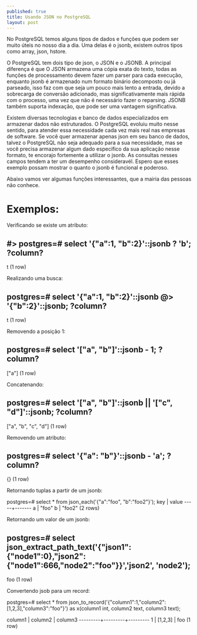 ```yaml
---
published: true
title: Usando JSON no PostgreSQL
layout: post
---
```

No PostgreSQL temos alguns tipos de dados e funções que podem ser muito úteis no nosso dia a dia. Uma delas é o jsonb, existem outros tipos como array, json, hstore. 

O PostgreSQL tem dois tipo de json, o JSON e o JSONB. A principal diferença é que O JSON armazena uma cópia exata do texto, todas as funções de processamento devem fazer um parser para cada execução, enquanto jsonb é armazenado num formato binário decomposto ou já parseado, isso faz com que seja um pouco mais lento a entrada, devido a sobrecarga de conversão adicionado, mas significativamente mais rápida com o processo, uma vez que não é necessário fazer o reparsing. JSONB também suporta indexação, que pode ser uma vantagem significativa.

Existem diversas tecnologias e banco de dados especializados em armazenar dados não estruturados. O PostgreSQL evoluiu muito nesse sentido, para atender essa necessidade cada vez mais real nas empresas de software. Se você quer armazenar apenas json em seu banco de dados, talvez o PostgreSQL não seja adequado para a sua necessidade, mas se você precisa armazenar algum dado especifico da sua aplicação nesse formato, te encorajo fortemente a utilizar o jsonb. As consultas nesses campos tendem a ter um desempenho consideravél. Espero que esses exemplo possam mostrar o quanto o jsonb é funcional e poderoso.

Abaixo vamos ver algumas funções interessantes, que a mairia das pessoas não conhece. 

# Exemplos:

Verificando se existe um atributo:

#> 
postgres=# select '{"a":1, "b":2}'::jsonb ? 'b';
 ?column? 
----------
 t
(1 row)


Realizando uma busca:

> 
postgres=# select '{"a":1, "b":2}'::jsonb @> '{"b":2}'::jsonb;
 ?column? 
----------
 t
(1 row)


Removendo a posição 1:

> 
postgres=# select '["a", "b"]'::jsonb - 1;
 ?column? 
----------
 ["a"]
(1 row)


Concatenando:

> 
postgres=# select '["a", "b"]'::jsonb || '["c", "d"]'::jsonb;
       ?column?       
----------------------
 ["a", "b", "c", "d"]
(1 row)


Removendo um atributo: 

> 
postgres=# select '{"a": "b"}'::jsonb - 'a';
 ?column? 
----------
 {}
(1 row)


Retornando tuplas a partir de um jsonb:

> 
postgres=# select * from json_each('{"a":"foo", "b":"foo2"}');
 key | value 
-----+-------
 a   | "foo"
 b   | "foo2"
(2 rows)


Retornando um valor de um jsonb:

> 
postgres=# select json_extract_path_text('{"json1":{"node1":0},"json2":{"node1":666,"node2":"foo"}}','json2', 'node2');
------------------------
 foo
(1 row)


Convertendo jsob para um record:

> 
postgres=# select * from json_to_record('{"column1":1,"column2":[1,2,3],"column3":"foo"}') as x(column1 int, column2 text, column3 text);

 column1 | column2 | column3 
---------+---------+---------
       1 | [1,2,3] | foo
(1 row)